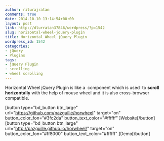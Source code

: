```yaml
---
author: riturajratan
comments: true
date: 2014-10-10 13:14:54+00:00
layout: post
link: http://dlurratan37846/wordpress/?p=1542
slug: horizontal-wheel-jquery-plugin
title: Horizontal Wheel jQuery Plugin
wordpress_id: 1542
categories:
- jQuery
- Plugins
tags:
- jQuery Plugin
- scrolling
- wheel scrolling
---
```


Horizontal Wheel jQuery Plugin is like a  component which is used  to **scroll horizontally** with the help of mouse wheel and it is also cross-browser compatible.

[button type="bd_button btn_large" url="https://github.com/pazguille/horwheel" target="on" button_color_fon="#3fc2da" button_text_color="#ffffff" ]Website[/button] [button type="bd_button btn_large" url="http://pazguille.github.io/horwheel/" target="on" button_color_fon="#ff8000" button_text_color="#ffffff" ]Demo[/button]
